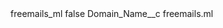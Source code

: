 <?xml version="1.0" encoding="UTF-8"?>
<CustomMetadata xmlns="http://soap.sforce.com/2006/04/metadata" xmlns:xsi="http://www.w3.org/2001/XMLSchema-instance" xmlns:xsd="http://www.w3.org/2001/XMLSchema">
    <label>freemails_ml</label>
    <protected>false</protected>
    <values>
        <field>Domain_Name__c</field>
        <value xsi:type="xsd:string">freemails.ml</value>
    </values>
</CustomMetadata>
